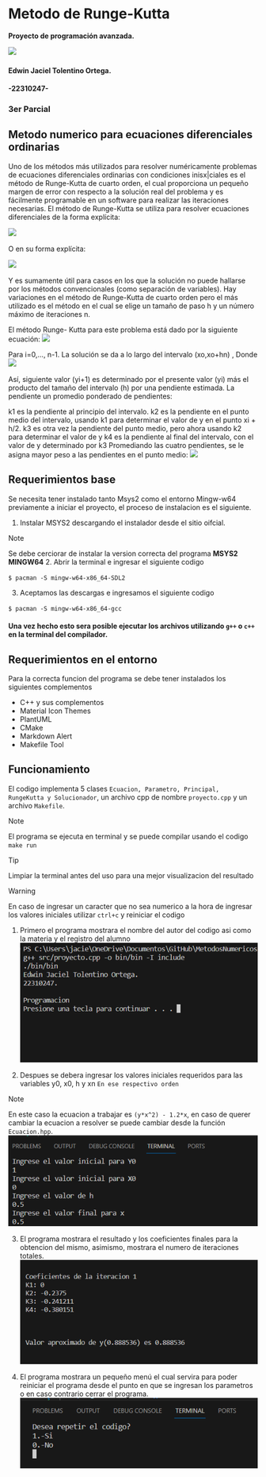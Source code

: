 # **Metodo de Runge-Kutta**
**Proyecto de programación avanzada.**  

![](https://seeklogo.com/images/C/ceti-logo-B1B0689A50-seeklogo.com.png)

#### Edwin Jaciel Tolentino Ortega.
#### -22310247-

### 3er Parcial

## Metodo numerico para ecuaciones diferenciales ordinarias
Uno de los métodos más utilizados para resolver numéricamente problemas de ecuaciones diferenciales ordinarias con condiciones inisx|ciales es el método de Runge-Kutta de cuarto orden, el cual proporciona un pequeño margen de error con respecto a la solución real del problema y es fácilmente programable en un software para realizar las iteraciones necesarias.
El método de Runge-Kutta se utiliza para resolver ecuaciones diferenciales de la forma explícita:

![](https://esimecuanalisisnumerico.files.wordpress.com/2014/05/17.png)

O en su forma explícita:

![](https://esimecuanalisisnumerico.files.wordpress.com/2014/05/23.png)

Y es sumamente útil para casos en los que la solución no puede hallarse por los métodos convencionales (como separación de variables). Hay variaciones en el método de Runge-Kutta de cuarto orden pero el más utilizado es el método en el cual se elige un tamaño de paso h y un número máximo de iteraciones n.

El método Runge- Kutta para este problema está dado por la siguiente ecuación:
![](https://esimecuanalisisnumerico.files.wordpress.com/2014/05/32.png)

Para i=0,…, n-1. La solución se da a lo largo del intervalo (xo,xo+hn) , Donde
![](https://esimecuanalisisnumerico.files.wordpress.com/2014/05/43.png)

Así, siguiente valor (yi+1) es determinado por el presente valor (yi) más el producto del tamaño del intervalo (h) por una pendiente estimada. La pendiente un promedio ponderado de pendientes:

k1 es la pendiente al principio del intervalo.
k2 es la pendiente en el punto medio del intervalo, usando k1 para determinar el valor de y en el punto xi + h/2.
k3 es otra vez la pendiente del punto medio, pero ahora usando k2 para determinar el valor de y
k4 es la pendiente al final del intervalo, con el valor de y determinado por k3
Promediando las cuatro pendientes, se le asigna mayor peso a las pendientes en el punto medio:
![](https://esimecuanalisisnumerico.files.wordpress.com/2014/05/52.png)

## **Requerimientos base**
Se necesita tener instalado tanto Msys2 como el entorno Mingw-w64 previamente a iniciar el proyecto, el proceso de instalacion es el siguiente.

1. Instalar MSYS2 descargando el instalador desde el sitio oifcial.
 >[!NOTE]
 Se debe cerciorar de instalar la version correcta del programa **MSYS2 MINGW64**
2. Abrir la terminal e ingresar el siguiente codigo

 `$ pacman -S mingw-w64-x86_64-SDL2`

3. Aceptamos las descargas e ingresamos el siguiente codigo

`$ pacman -S mingw-w64-x86_64-gcc`

#### Una vez hecho esto sera posible ejecutar los archivos utilizando `g++` o `c++` en la terminal del compilador.
## Requerimientos en el entorno
Para la correcta funcion del programa se debe tener instalados los siguientes complementos
- C++ y sus complementos
- Material Icon Themes
- PlantUML
- CMake
- Markdown Alert
- Makefile Tool




## **Funcionamiento**

El codigo implementa 5 clases `Ecuacion, Parametro, Principal, RungeKutta y Solucionador`, un archivo cpp de nombre `proyecto.cpp` y un archivo `Makefile`.

> [!NOTE]
El programa se ejecuta en terminal y se puede compilar usando el codigo `make run `

>[!TIP]
Limpiar la terminal antes del uso para una mejor visualizacion del resultado

>[!WARNING]
En caso de ingresar un caracter que no sea numerico a la hora de ingresar los valores iniciales utilizar `ctrl+c` y reiniciar el codigo

1. Primero el programa mostrara el nombre del autor del codigo asi como la materia y el registro del alumno
![](/assets/images/Captura%20de%20pantalla%202023-12-04%20175349.png)

2. Despues se debera ingresar los valores iniciales requeridos para las variables y0, x0, h y xn `En ese respectivo orden`
>[!NOTE]
En este caso la ecuacion a trabajar es `(y*x^2) - 1.2*x`, en caso de querer cambiar la ecuacion a resolver se puede cambiar desde la función `Ecuacion.hpp`.
![](/assets/images/Captura%20de%20pantalla%202023-12-04%20175416.png)

3. El programa mostrara el resultado y los coeficientes finales para la obtencion del mismo, asimismo, mostrara el numero de iteraciones totales.
![](/assets/images/Captura%20de%20pantalla%202023-12-04%20181440.png)

4. El programa mostrara un pequeño menú el cual servira para poder reiniciar el programa desde el punto en que se ingresan los parametros o en caso contrario cerrar el programa.
![](/assets/images/Captura%20de%20pantalla%202023-12-04%20175427.png)

